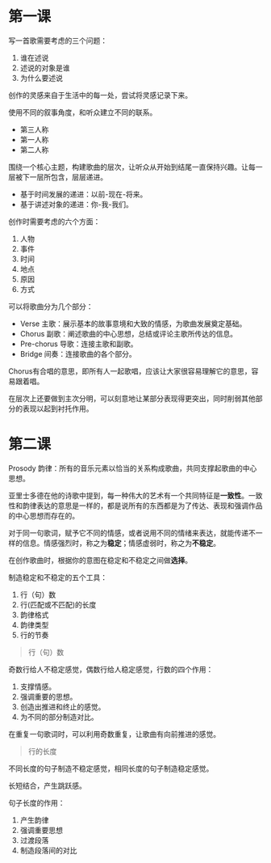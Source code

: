 # 第一课

写一首歌需要考虑的三个问题：

1. 谁在述说
2. 述说的对象是谁
3. 为什么要述说

创作的灵感来自于生活中的每一处，尝试将灵感记录下来。

使用不同的叙事角度，和听众建立不同的联系。

- 第三人称
- 第一人称
- 第二人称

围绕一个核心主题，构建歌曲的层次，让听众从开始到结尾一直保持兴趣。让每一层被下一层所包含，层层递进。

- 基于时间发展的递进：以前-现在-将来。
- 基于讲述对象的递进：你-我-我们。

创作时需要考虑的六个方面：

1. 人物
2. 事件
3. 时间
4. 地点
5. 原因
6. 方式

可以将歌曲分为几个部分：

- Verse 主歌：展示基本的故事意境和大致的情感，为歌曲发展奠定基础。
- Chorus 副歌：阐述歌曲的中心思想，总结或评论主歌所传达的信息。
- Pre-chorus 导歌：连接主歌和副歌。
- Bridge 间奏：连接歌曲的各个部分。

Chorus有合唱的意思，即所有人一起歌唱，应该让大家很容易理解它的意思，容易跟着唱。

在层次上还要做到主次分明，可以刻意地让某部分表现得更突出，同时削弱其他部分的表现以起到衬托作用。

# 第二课

Prosody 韵律：所有的音乐元素以恰当的关系构成歌曲，共同支撑起歌曲的中心思想。

亚里士多德在他的诗歌中提到，每一种伟大的艺术有一个共同特征是**一致性**。一致性和韵律表达的意思是一样的，都是说所有的东西都是为了传达、表现和强调作品的中心思想而存在的。

对于同一句歌词，赋予它不同的情感，或者说用不同的情绪来表达，就能传递不一样的信息。情感强烈时，称之为**稳定**；情感虚弱时，称之为**不稳定**。

在创作歌曲时，根据你的意图在稳定和不稳定之间做**选择**。

制造稳定和不稳定的五个工具：

1. 行（句）数
2. 行(匹配或不匹配)的长度
3. 韵律格式
4. 韵律类型
5. 行的节奏

> 行（句）数

奇数行给人不稳定感觉，偶数行给人稳定感觉，行数的四个作用：

1. 支撑情感。
2. 强调重要的思想。
3. 创造出推进和终止的感觉。
4. 为不同的部分制造对比。

在重复一句歌词时，可以利用奇数重复，让歌曲有向前推进的感觉。

> 行的长度

不同长度的句子制造不稳定感觉，相同长度的句子制造稳定感觉。

长短结合，产生跳跃感。

句子长度的作用：

1. 产生韵律
2. 强调重要思想
3. 过渡段落
4. 制造段落间的对比